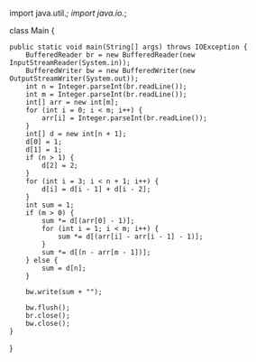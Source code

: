 import java.util.*;
import java.io.*;

class Main {

    public static void main(String[] args) throws IOException {
        BufferedReader br = new BufferedReader(new InputStreamReader(System.in));
        BufferedWriter bw = new BufferedWriter(new OutputStreamWriter(System.out));
        int n = Integer.parseInt(br.readLine());
        int m = Integer.parseInt(br.readLine());
        int[] arr = new int[m];
        for (int i = 0; i < m; i++) {
            arr[i] = Integer.parseInt(br.readLine());
        }
        int[] d = new int[n + 1];
        d[0] = 1;
        d[1] = 1;
        if (n > 1) {
            d[2] = 2;
        }
        for (int i = 3; i < n + 1; i++) {
            d[i] = d[i - 1] + d[i - 2];
        }
        int sum = 1;
        if (m > 0) {
            sum *= d[(arr[0] - 1)];
            for (int i = 1; i < m; i++) {
                sum *= d[(arr[i] - arr[i - 1] - 1)];
            }
            sum *= d[(n - arr[m - 1])];
        } else {
            sum = d[n];
        }
    
        bw.write(sum + "");
    
        bw.flush();
        br.close();
        bw.close();
    }
}